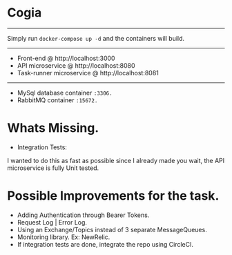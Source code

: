 # Cogia
------------
Simply run `docker-compose up -d` and the containers will build.

------------

- Front-end @ http://localhost:3000
- API microservice @ http://localhost:8080
- Task-runner microservice @ http://localhost:8081

------------

- MySql database container `:3306.`
- RabbitMQ container `:15672.`


# Whats Missing.

- Integration Tests:

I wanted to do this as fast as possible since I already made you wait, the API microservice is fully Unit tested.

# Possible Improvements for the task.

- Adding Authentication through Bearer Tokens.
- Request Log | Error Log.
- Using an Exchange/Topics instead of 3 separate MessageQueues.
- Monitoring library.
		Ex: NewRelic.
- If integration tests are done, integrate the repo using CircleCI.
